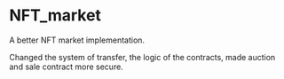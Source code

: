 # NFT_market


A better NFT market implementation.

Changed the system of transfer, the logic of the contracts, made auction and sale contract more secure.
